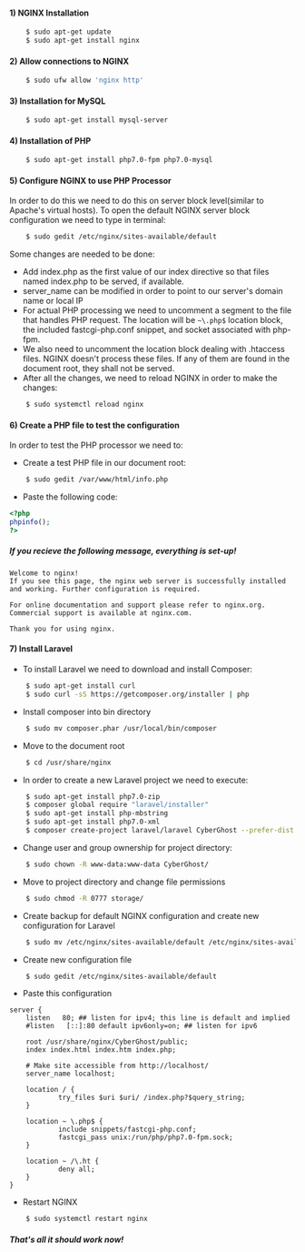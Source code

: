 #### 1) NGINX Installation

```sh
	$ sudo apt-get update
	$ sudo apt-get install nginx 
```

#### 2) Allow connections to NGINX

```sh
	$ sudo ufw allow 'nginx http'
```

#### 3) Installation for MySQL

```sh
	$ sudo apt-get install mysql-server
```
#### 4) Installation of PHP

```sh
	$ sudo apt-get install php7.0-fpm php7.0-mysql
```
#### 5) Configure NGINX to use PHP Processor
In order to do this we need to do this on server block level(similar to Apache's virtual hosts). To open the default NGINX server block configuration we need to type in terminal:
```sh
	$ sudo gedit /etc/nginx/sites-available/default
```
Some changes are needed to be done:
* Add index.php as the first value of our index directive so that files named index.php to be served, if available.
* server_name can be modified in order to point to our server's domain name or local IP 
* For actual PHP processing we need to uncomment a segment to the file that handles PHP request. The location will be `~\.php$` location block, the included fastcgi-php.conf snippet, and socket associated with php-fpm.
* We also need to uncomment the location block dealing with .htaccess files. NGINX doesn't process these files. If any of them are found in the document root, they shall not be served.
* After all the changes, we need to reload NGINX in order to make the changes:
```sh
    $ sudo systemctl reload nginx
```
#### 6) Create a PHP file to test the configuration
In order to test the PHP processor we need to:
* Create a test PHP file in our document root:
```sh
    $ sudo gedit /var/www/html/info.php
```
* Paste the following code:
```php
<?php
phpinfo();
?>
```
##### If you recieve the following message, everything is set-up!
```log
Welcome to nginx!
If you see this page, the nginx web server is successfully installed and working. Further configuration is required.

For online documentation and support please refer to nginx.org.
Commercial support is available at nginx.com.

Thank you for using nginx.
```

#### 7) Install Laravel
* To install Laravel we need to download and install Composer:
```sh
	$ sudo apt-get install curl
	$ sudo curl -sS https://getcomposer.org/installer | php
```
* Install composer into bin directory
```sh
	$ sudo mv composer.phar /usr/local/bin/composer
```
* Move to the document root
```sh
	$ cd /usr/share/nginx
```
* In order to create a new Laravel project we need to execute:
```sh
	$ sudo apt-get install php7.0-zip
	$ composer global require "laravel/installer"
	$ sudo apt-get install php-mbstring
	$ sudo apt-get install php7.0-xml	
	$ composer create-project laravel/laravel CyberGhost --prefer-dist
```
* Change user and group ownership for project directory:
```sh
	$ sudo chown -R www-data:www-data CyberGhost/
```
* Move to project directory and change file permissions
```sh
	$ sudo chmod -R 0777 storage/
```
* Create backup for default NGINX configuration and create new configuration for Laravel 
```sh
	$ sudo mv /etc/nginx/sites-available/default /etc/nginx/sites-available/default.old
```
* Create new configuration file
```sh
	$ sudo gedit /etc/nginx/sites-available/default
```
* Paste this configuration
```log
server {
    listen   80; ## listen for ipv4; this line is default and implied
    #listen   [::]:80 default ipv6only=on; ## listen for ipv6

    root /usr/share/nginx/CyberGhost/public;
    index index.html index.htm index.php;

    # Make site accessible from http://localhost/
    server_name localhost;

    location / {
            try_files $uri $uri/ /index.php?$query_string;
    }

    location ~ \.php$ {
            include snippets/fastcgi-php.conf;
            fastcgi_pass unix:/run/php/php7.0-fpm.sock;
    }

    location ~ /\.ht {
            deny all;
    }
}
```
* Restart NGINX
```sh
	$ sudo systemctl restart nginx
```

##### That's all it should work now!

